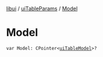 [libui](../README.md) / [uiTableParams](README.md) / [Model](-model.md)

# Model

`var Model: CPointer<`[`uiTableModel`](../ui-table-model.md)`>?`